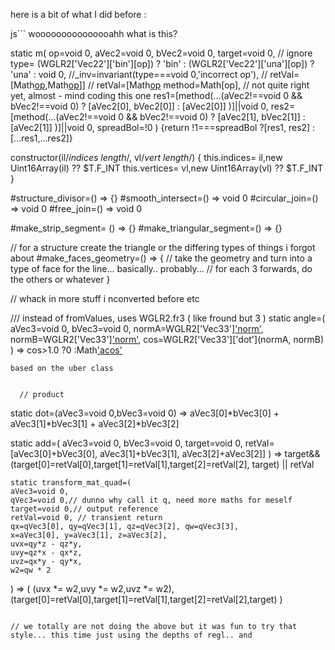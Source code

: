 here is a bit of what I did before :

js```
wooooooooooooooahh what is this?

  static m(
    op=void 0,
    aVec2=void 0,
    bVec2=void 0,
    target=void 0,
    // ignore
    type=
      (WGLR2['Vec22']['bin'][op])
        ? 'bin'
        : (WGLR2['Vec22']['una'][op])
        ? 'una'
        : void 0,
    //_inv=invariant(type===void 0,'incorrect op'),
    // retVal=[Math[op](aVec2[0]),Math[op](aVec2[1])]]
    // retVal=[Math[op](aVec2[1],aVec2[0])
    method=Math[op],
    // not quite right yet, almost - mind coding this one
    res1=[method(...(aVec2!==void 0 && bVec2!==void 0)
      ? [aVec2[0], bVec2[0]]
      : [aVec2[0]]
    )]||void 0,
    res2=[method(...(aVec2!==void 0 && bVec2!==void 0)
      ? [aVec2[1], bVec2[1]]
      : [aVec2[1]]
    )]||void 0,
    spreadBol=!0
  ) {return !1===spreadBol 
    ?[res1, res2] 
    :[...res1,...res2]}

  constructor(il/*indices length*/, vl/*vert length*/) {
    this.indices=  il,new Uint16Array(il) ?? $T.F_INT
    this.vertices= vl,new Uint16Array(vl) ?? $T.F_INT
  }

#structure_divisor=() => {}
  #smooth_intersect=() => void 0
  #circular_join=() => void 0
  #free_join=() =>  void 0


  #make_strip_segment= () => {}
  #make_triangular_segment=() => {}
  
  // for a structure create the triangle or the differing types of things i forgot about
  #make_faces_geometry=() => {
    // take the geometry and turn into a type of face for the line... basically.. probably... 
    // for each 3 forwards, do the others or whatever
  }

  // whack in more stuff i nconverted before etc

  /// instead of fromValues, uses WGLR2.fr3 ( like fround but 3 )
  static angle=(
    aVec3=void 0,
    bVec3=void 0,
    normA=WGLR2['Vec33']['norm'](WGLR2['fr3'](aVec3)),
    normB=WGLR2['Vec33']['norm'](WGLR2['fr3'](aVec3)),
    cos=WGLR2['Vec33']['dot'](normA, normB)
  ) => cos>1.0 
    ?0 
    :Math['acos'](cos)

    based on the uber class


      // product    
  static dot=(aVec3=void 0,bVec3=void 0) => aVec3[0]*bVec3[0] + aVec3[1]*bVec3[1] + aVec3[2]*bVec3[2]

   static add=(
    aVec3=void 0,
    bVec3=void 0,
    target=void 0,
    retVal=[aVec3[0]+bVec3[0], aVec3[1]+bVec3[1], aVec3[2]+aVec3[2]]
  ) => target&&(target[0]=retVal[0],target[1]=retVal[1],target[2]=retVal[2], target) || retVal

    static transform_mat_quad=(
    aVec3=void 0,
    qVec3=void 0,// dunno why call it q, need more maths for meself
    target=void 0,// output reference
    retVal=void 0, // transient return
    qx=qVec3[0], qy=qVec3[1], qz=qVec3[2], qw=qVec3[3],
    x=aVec3[0], y=aVec3[1], z=aVec3[2], 
    uvx=qy*z - qz*y,
    uvy=qz*x - qx*z, 
    uvz=qx*y - qy*x,
    w2=qw * 2
  ) => (
    (uvx *= w2,uvy *= w2,uvz *= w2),
    (target[0]=retVal[0],target[1]=retVal[1],target[2]=retVal[2],target)
  )
```

// we totally are not doing the above but it was fun to try that style... this time just using the depths of regl.. and 
